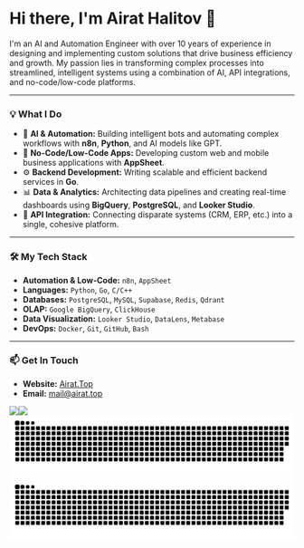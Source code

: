 # Hi there, I'm Airat Halitov 👋

I'm an AI and Automation Engineer with over 10 years of experience in designing and implementing custom solutions that drive business efficiency and growth. My passion lies in transforming complex processes into streamlined, intelligent systems using a combination of AI, API integrations, and no-code/low-code platforms.

---

### 💡 What I Do

* 🤖 **AI & Automation:** Building intelligent bots and automating complex workflows with **n8n**, **Python**, and AI models like GPT.
* 📱 **No-Code/Low-Code Apps:** Developing custom web and mobile business applications with **AppSheet**.
* ⚙️ **Backend Development:** Writing scalable and efficient backend services in **Go**.
* 📊 **Data & Analytics:** Architecting data pipelines and creating real-time dashboards using **BigQuery**, **PostgreSQL**, and **Looker Studio**.
* 🔗 **API Integration:** Connecting disparate systems (CRM, ERP, etc.) into a single, cohesive platform.

---

### 🛠️ My Tech Stack

* **Automation & Low-Code:** `n8n`, `AppSheet`
* **Languages:** `Python`, `Go`, `C/C++`
* **Databases:** `PostgreSQL`, `MySQL`, `Supabase`, `Redis`, `Qdrant`
* **OLAP:** `Google BigQuery`, `ClickHouse`
* **Data Visualization:** `Looker Studio`, `DataLens`, `Metabase`
* **DevOps:** `Docker`, `Git`, `GitHub`, `Bash`

---

### 📫 Get In Touch

* **Website:** [Airat.Top](https://airat.top)
* **Email:** [mail@airat.top](mailto:mail@airat.top)

<a href="https://github.com/AiratTop">
<img align="left" src="https://github-readme-stats.vercel.app/api?username=AiratTop&count_private=true&show_icons=true&theme=dark" />
</a>
<a href="https://github.com/AiratTop">
<img align="left" src="https://github-readme-stats.vercel.app/api/top-langs/?username=AiratTop&theme=dark&hide=html" />
</a>

![github contribution grid snake animation](https://raw.githubusercontent.com/Alex-302/Alex-302/output/github-contribution-grid-snake-dark.svg#gh-dark-mode-only)![github contribution grid snake animation](https://raw.githubusercontent.com/Alex-302/Alex-302/output/github-contribution-grid-snake.svg#gh-light-mode-only)

